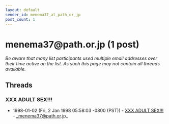 ```yaml
---
layout: default
sender_id: menema37_at_path_or_jp
post_count: 1
---
```


# menema37<span>@</span>path.or.jp (1 post)

_Be aware that many list participants used multiple email addresses over their time active on the list. As such this page may not contain all threads available._

## Threads

### XXX ADULT SEX!!!
+ 1998-01-02 (Fri, 2 Jan 1998 05:58:03 -0800 (PST)) - [XXX ADULT SEX!!!](/archive/1998/01/aaedbbff7147ea1bc654369ff51a9f8952c3e9fb02a4a3be2167cddb281b27ff) - _menema37@path.or.jp_

